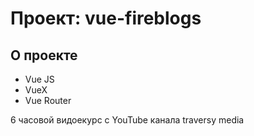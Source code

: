 <h1> Проект: vue-fireblogs </h1>

<h2> О проекте </h2>

<ul>
  <li> Vue JS </li>
  <li> VueX </li>
  <li> Vue Router </li>
</ul>

<p>6 часовой видоекурс с YouTube канала traversy media</p>
